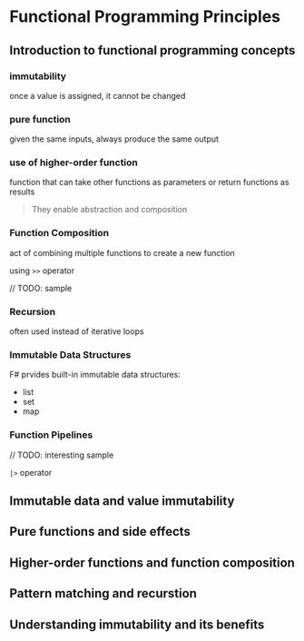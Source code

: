 # Functional Programming Principles

## Introduction to functional programming concepts

### immutability

once a value is assigned, it cannot be changed

### pure function

given the same inputs, always produce the same output

### use of higher-order function

function that can take other functions as parameters or return functions as results

> They enable abstraction and composition

### Function Composition

act of combining multiple functions to create a new function

using `>>` operator

// TODO: sample

### Recursion

often used instead of iterative loops
### Immutable Data Structures

F# prvides built-in immutable data structures:

- list
- set
- map

### Function Pipelines

// TODO: interesting sample

`|>` operator

## Immutable data and value immutability

## Pure functions and side effects

## Higher-order functions and function composition

## Pattern matching and recurstion

## Understanding immutability and its benefits
